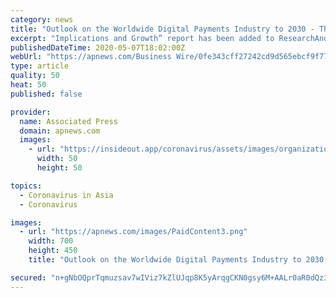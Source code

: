 ```yaml
---
category: news
title: "Outlook on the Worldwide Digital Payments Industry to 2030 - The Market is Experiencing Rapid Growth Due to COVID-19 - ResearchAndMarkets.com"
excerpt: "Implications and Growth” report has been added to ResearchAndMarkets.com’s offering. This report covers the critical market and the impact on it from the Covid 19 virus. It provides strategists, marketers and senior management with the critical information they need to assess the increasing demand for digital payments as a consequence of the secondary effects of Covid 19."
publishedDateTime: 2020-05-07T18:02:00Z
webUrl: "https://apnews.com/Business Wire/0fe343cff27242cd9d565ebcf9f770b5"
type: article
quality: 50
heat: 50
published: false

provider:
  name: Associated Press
  domain: apnews.com
  images:
    - url: "https://insideout.app/coronavirus/assets/images/organizations/apnews.com-50x50.jpg"
      width: 50
      height: 50

topics:
  - Coronavirus in Asia
  - Coronavirus

images:
  - url: "https://apnews.com/images/PaidContent3.png"
    width: 700
    height: 450
    title: "Outlook on the Worldwide Digital Payments Industry to 2030 - The Market is Experiencing Rapid Growth Due to COVID-19 - ResearchAndMarkets.com"

secured: "n+gNbOQprTqmuzsav7wIViz7kZlUJqp8K5yArqgCKN0gsy6M+AALr0aR0dQz3q/GMkYxrBhAhs6NLxEpx9ZdoQHhUmhHtfkg/Zyxsf+uYIfkeZmew8IdTKoa/ieSYCBJJUqkN3KcUZPFxCzlgEijS1bHpQZvEkXRoDm+4BJaaNoI8JjTVQvS61uia1jueYr3OzmJ0Mb4x32vcoWjAxljAb9ESek7J6CBfgZnBKi3lXt2P4XPkVXPL0cAbTvkoeCkGR2zwQz8XDDKaT9SruCXhbD+NSMDDjL7Z8VM8edPGmN/bJJhiIAnUqgewtr4XngE;AI9/puvcopqBvAzAFItW8A=="
---
```


